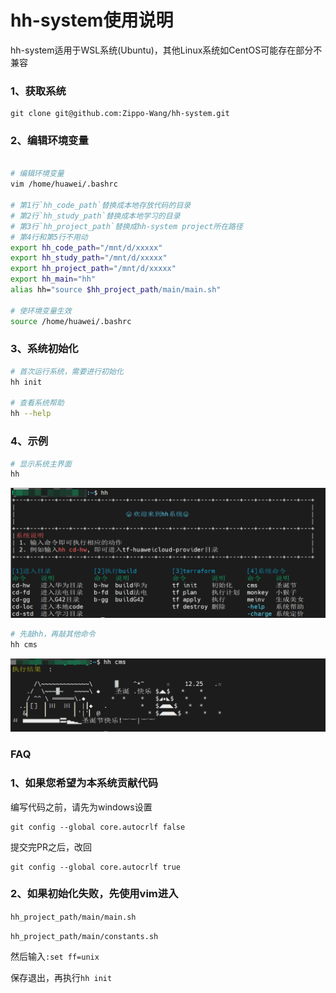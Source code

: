 # hh-system使用说明

hh-system适用于WSL系统(Ubuntu)，其他Linux系统如CentOS可能存在部分不兼容

### 1、获取系统
```git
git clone git@github.com:Zippo-Wang/hh-system.git
```
### 2、编辑环境变量
```bash

# 编辑环境变量
vim /home/huawei/.bashrc

# 第1行`hh_code_path`替换成本地存放代码的目录
# 第2行`hh_study_path`替换成本地学习的目录
# 第3行`hh_project_path`替换成hh-system project所在路径 
# 第4行和第5行不用动
export hh_code_path="/mnt/d/xxxxx"
export hh_study_path="/mnt/d/xxxxx"
export hh_project_path="/mnt/d/xxxxx"
export hh_main="hh"
alias hh="source $hh_project_path/main/main.sh"

# 使环境变量生效
source /home/huawei/.bashrc
```

### 3、系统初始化
```bash
# 首次运行系统，需要进行初始化
hh init

# 查看系统帮助
hh --help
```

### 4、示例
```bash
# 显示系统主界面
hh
```
![hh.png](images/hh.png)


```bash
# 先敲hh，再敲其他命令
hh cms
```
![hh_cms.png](images/hh_cms.png)

### FAQ

### 1、如果您希望为本系统贡献代码
编写代码之前，请先为windows设置
```git
git config --global core.autocrlf false
```

提交完PR之后，改回
```git
git config --global core.autocrlf true
```

### 2、如果初始化失败，先使用vim进入

`hh_project_path/main/main.sh`

`hh_project_path/main/constants.sh`

然后输入`:set ff=unix`

保存退出，再执行`hh init`
